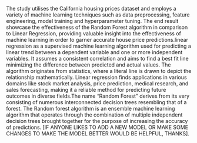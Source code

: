 The study utilises the California housing prices dataset and employs a variety of machine learning techniques such as data preprocessing, feature engineering, model training and hyperparameter tuning. 
The end result showcase the effectiveness of the Random Forest algorithm in comparison to Linear Regression, providing valuable insight into the effectiveness of machine learning in order to garner accurate house price predictions.linear regression as a supervised machine learning algorithm used for predicting a linear trend between a dependent variable and one or more independent variables. It assumes a consistent correlation and aims to find a best fit line minimizing the difference between predicted and actual values. The algorithm originates from statistics, where a literal line is drawn to depict the relationship mathematically. Linear regression finds applications in various domains like stock market analysis, price prediction, medical research, and sales forecasting, making it a reliable method for predicting future outcomes in diverse fields.The name “Random Forest” derives from its very consisting of numerous interconnected decision trees resembling that of a forest.
The Random forest algorithm is an ensemble machine learning algorithm that operates through the combination of multiple independent decision trees brought together for the purpose of increasing the accuracy of predictions. 
[IF ANYONE LIKES TO ADD A NEW MODEL OR MAKE SOME CHANGES TO MAKE THE MODEL BETTER WOULD BE HELPFUL, THANKS].

